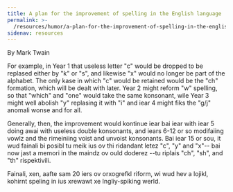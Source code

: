 ```yaml
---
title: A plan for the improvement of spelling in the English language
permalink: >-
  /resources/humor/a-plan-for-the-improvement-of-spelling-in-the-english-language/
sidenav: resources
---
```


By Mark Twain

For example, in Year 1 that useless letter "c" would be dropped to be replased either by "k" or "s", and likewise "x" would no longer be part of the alphabet. The only kase in which "c" would be retained would be the "ch" formation, which will be dealt with later. Year 2 might reform "w" spelling, so that "which" and "one" would take the same konsonant, wile Year 3 might well abolish "y" replasing it with "i" and iear 4 might fiks the "g/j" anomali wonse and for all.

Generally, then, the improvement would kontinue iear bai iear with iear 5 doing awai with useless double konsonants, and iears 6-12 or so modifaiing vowlz and the rimeiniing voist and unvoist konsonants. Bai iear 15 or sou, it wud fainali bi posibl tu meik ius ov thi ridandant letez "c", "y" and "x"-- bai now jast a memori in the maindz ov ould doderez --tu riplais "ch", "sh", and "th" rispektivili.

Fainali, xen, aafte sam 20 iers ov orxogrefkl riform, wi wud hev a lojikl, kohirnt speling in ius xrewawt xe Ingliy-spiking werld.

